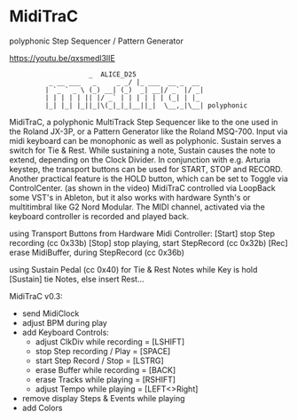 # MidiTraC
polyphonic Step Sequencer / Pattern Generator

https://youtu.be/qxsmedl3lIE

						_  ALICE_D25
			  _ __ ___   _     _ _/ |_ ___  __ _  __
			 | `_ ` _ \ (_) __| (_)  _| __|/ _` |/ _|
			 | | | | | || |/ _` | | | | | | (_| | |_ 
			 |_| |_| |_||_|\(_|_|_|__||_|  \__,_|\__| polyphonic

MidiTraC, a polyphonic MultiTrack Step Sequencer like to the one used in the Roland JX-3P,
or a Pattern Generator like the Roland MSQ-700. Input via midi keyboard can be monophonic
as well as polyphonic. Sustain serves a switch for Tie & Rest. While sustaining a note,
Sustain causes the note to extend, depending on the Clock Divider. In conjunction with 
e.g. Arturia keystep, the transport buttons can be used for START, STOP and RECORD. 
Another practical feature is the HOLD button, which can be set to Toggle via ControlCenter. 
(as shown in the video) MidiTraC controlled via LoopBack some VST's in Ableton, but it also 
works with hardware Synth's or multitimbral like G2 Nord Modular. The MIDI channel, activated
via the keyboard controller is recorded and played back. 

using Transport Buttons from Hardware Midi Controller:
[Start] stop Step recording (cc 0x33b)
[Stop] stop playing, start StepRecord (cc 0x32b)
[Rec] erase MidiBuffer, during StepRecord (cc 0x36b)

using Sustain Pedal (cc 0x40) for Tie & Rest Notes
while Key is hold [Sustain] tie Notes, else insert Rest...

MidiTraC v0.3:
+ send MidiClock
+ adjust BPM during play
+ add Keyboard Controls:
	+ adjust ClkDiv while recording = [LSHIFT]
	+ stop Step recording / Play    = [SPACE]
	+ start Step Record / Stop      = [LSTRG]
	+ erase Buffer while recording  = [BACK]
	+ erase Tracks while playing    = [RSHIFT]
	+ adjust Tempo while playing    = [LEFT<>Right]
+ remove display Steps & Events while playing
+ add Colors
